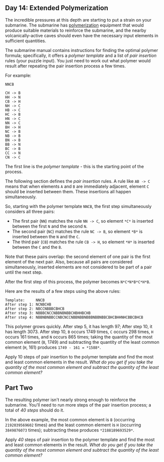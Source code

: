 ## Day 14: Extended Polymerization

The incredible pressures at this depth are starting to put a strain on your submarine. The submarine has [polymerization](https://en.wikipedia.org/wiki/Polymerization) equipment that would produce suitable materials to reinforce the submarine, and the nearby volcanically-active caves should even have the necessary input elements in sufficient quantities.


The submarine manual contains instructions for finding the optimal polymer formula; specifically, it offers a *polymer template* and a list of *pair insertion* rules (your puzzle input). You just need to work out what polymer would result after repeating the pair insertion process a few times.


For example:



```
NNCB

CH -> B
HH -> N
CB -> H
NH -> C
HB -> C
HC -> B
HN -> C
NN -> C
BH -> H
NC -> B
NB -> B
BN -> B
BB -> N
BC -> B
CC -> N
CN -> C

```

The first line is the *polymer template* - this is the starting point of the process.


The following section defines the *pair insertion* rules. A rule like `AB -> C` means that when elements `A` and `B` are immediately adjacent, element `C` should be inserted between them. These insertions all happen simultaneously.


So, starting with the polymer template `NNCB`, the first step simultaneously considers all three pairs:


* The first pair (`NN`) matches the rule `NN -> C`, so element `*C*` is inserted between the first `N` and the second `N`.
* The second pair (`NC`) matches the rule `NC -> B`, so element `*B*` is inserted between the `N` and the `C`.
* The third pair (`CB`) matches the rule `CB -> H`, so element `*H*` is inserted between the `C` and the `B`.


Note that these pairs overlap: the second element of one pair is the first element of the next pair. Also, because all pairs are considered simultaneously, inserted elements are not considered to be part of a pair until the next step.


After the first step of this process, the polymer becomes `N*C*N*B*C*H*B`.


Here are the results of a few steps using the above rules:



```
Template:     NNCB
After step 1: NCNBCHB
After step 2: NBCCNBBBCBHCB
After step 3: NBBBCNCCNBBNBNBBCHBHHBCHB
After step 4: NBBNBNBBCCNBCNCCNBBNBBNBBBNBBNBBCBHCBHHNHCBBCBHCB

```

This polymer grows quickly. After step 5, it has length 97; After step 10, it has length 3073. After step 10, `B` occurs 1749 times, `C` occurs 298 times, `H` occurs 161 times, and `N` occurs 865 times; taking the quantity of the most common element (`B`, 1749) and subtracting the quantity of the least common element (`H`, 161) produces `1749 - 161 = *1588*`.


Apply 10 steps of pair insertion to the polymer template and find the most and least common elements in the result. *What do you get if you take the quantity of the most common element and subtract the quantity of the least common element?*


## Part Two

The resulting polymer isn't nearly strong enough to reinforce the submarine. You'll need to run more steps of the pair insertion process; a total of *40 steps* should do it.


In the above example, the most common element is `B` (occurring `2192039569602` times) and the least common element is `H` (occurring `3849876073` times); subtracting these produces `*2188189693529*`.


Apply *40* steps of pair insertion to the polymer template and find the most and least common elements in the result. *What do you get if you take the quantity of the most common element and subtract the quantity of the least common element?*


